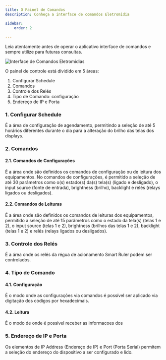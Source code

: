 ```yaml
---
title: O Painel de Comandos
description: Conheça a interface de comandos Eletromidia

sidebar:
    order: 2
 
---
```


Leia atentamente antes de operar o aplicativo interface de comandos e sempre utilize para futuras consultas.

![Interface de Comandos Eletromidias](https://intercomelt.netlify.app/assets/images/interface-de-comandos.png)
 
O painel de controle está dividido em 5 áreas:

1. Configurar Schedule
2. Comandos
3. Controle dos Relés
4. Tipo de Comando: configuração
5. Endereço de IP e Porta

### 1. Configurar Schedule

É a área de configuração de agendamento, permitindo a seleção de até 5 horários diferentes durante o dia para a alteração do brilho das telas dos displays.

### 2. Comandos

#### 2.1. Comandos de Configurações
É a área onde são definidos os comandos de configuração ou de leitura dos equipamentos. No comandos de configurações, é permitido a seleção de até 30 parâmetros como o(s) estado(s) da(s) tela(s) (ligado e desligado), o input source (fonte de entrada), brightness (brilho), backlight e relés (relays ligados ou desligados).

#### 2.2. Comandos de Leituras
É a área onde são definidos os comandos de leituras dos equipamentos, permitido a seleção de até 15 parâmetros como o estado da tela(s) (telas 1 e 2), o input source (telas 1 e 2), brightness (brilhos das telas 1 e 2), backlight (telas 1 e 2) e relés (relays ligados ou desligados).

### 3. Controle dos Relés
É a área onde os relés da régua de acionamento Smart Ruler podem ser controlados.

### 4. Tipo de Comando

#### 4.1. Configuração
É o modo onde as configurações via comandos é possível ser aplicado via digitação dos códigos por hexadecimais. 

#### 4.2. Leitura
É o modo de onde é possivel receber as informacoes dos 

### 5. Endereço de IP e Porta
Os elementos de IP Address (Endereço de IP) e Port (Porta Serial) permitem a seleção do endereço do dispositivo a ser configurado e lido.

